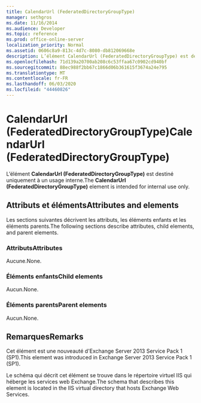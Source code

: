 ```yaml
---
title: CalendarUrl (FederatedDirectoryGroupType)
manager: sethgros
ms.date: 11/16/2014
ms.audience: Developer
ms.topic: reference
ms.prod: office-online-server
localization_priority: Normal
ms.assetid: 0606c8a9-813c-4d7c-8080-db812069668e
description: L’élément CalendarUrl (FederatedDirectoryGroupType) est destiné uniquement à un usage interne.
ms.openlocfilehash: 71d139a20700ab208c6c53ffaa67c0902cd940bf
ms.sourcegitcommit: 88ec988f2bb67c1866d06b361615f3674a24e795
ms.translationtype: MT
ms.contentlocale: fr-FR
ms.lasthandoff: 06/03/2020
ms.locfileid: "44460826"
---
```

# <a name="calendarurl-federateddirectorygrouptype"></a><span data-ttu-id="ee298-103">CalendarUrl (FederatedDirectoryGroupType)</span><span class="sxs-lookup"><span data-stu-id="ee298-103">CalendarUrl (FederatedDirectoryGroupType)</span></span>

<span data-ttu-id="ee298-104">L’élément **CalendarUrl (FederatedDirectoryGroupType)** est destiné uniquement à un usage interne.</span><span class="sxs-lookup"><span data-stu-id="ee298-104">The **CalendarUrl (FederatedDirectoryGroupType)** element is intended for internal use only.</span></span> 

## <a name="attributes-and-elements"></a><span data-ttu-id="ee298-105">Attributs et éléments</span><span class="sxs-lookup"><span data-stu-id="ee298-105">Attributes and elements</span></span>

<span data-ttu-id="ee298-106">Les sections suivantes décrivent les attributs, les éléments enfants et les éléments parents.</span><span class="sxs-lookup"><span data-stu-id="ee298-106">The following sections describe attributes, child elements, and parent elements.</span></span>
  
### <a name="attributes"></a><span data-ttu-id="ee298-107">Attributs</span><span class="sxs-lookup"><span data-stu-id="ee298-107">Attributes</span></span>

<span data-ttu-id="ee298-108">Aucune.</span><span class="sxs-lookup"><span data-stu-id="ee298-108">None.</span></span>
  
### <a name="child-elements"></a><span data-ttu-id="ee298-109">Éléments enfants</span><span class="sxs-lookup"><span data-stu-id="ee298-109">Child elements</span></span>

<span data-ttu-id="ee298-110">Aucun.</span><span class="sxs-lookup"><span data-stu-id="ee298-110">None.</span></span>
  
### <a name="parent-elements"></a><span data-ttu-id="ee298-111">Éléments parents</span><span class="sxs-lookup"><span data-stu-id="ee298-111">Parent elements</span></span>

<span data-ttu-id="ee298-112">Aucun.</span><span class="sxs-lookup"><span data-stu-id="ee298-112">None.</span></span>
  
## <a name="remarks"></a><span data-ttu-id="ee298-113">Remarques</span><span class="sxs-lookup"><span data-stu-id="ee298-113">Remarks</span></span>

<span data-ttu-id="ee298-114">Cet élément est une nouveauté d'Exchange Server 2013 Service Pack 1 (SP1).</span><span class="sxs-lookup"><span data-stu-id="ee298-114">This element was introduced in Exchange Server 2013 Service Pack 1 (SP1).</span></span>
  
<span data-ttu-id="ee298-115">Le schéma qui décrit cet élément se trouve dans le répertoire virtuel IIS qui héberge les services web Exchange.</span><span class="sxs-lookup"><span data-stu-id="ee298-115">The schema that describes this element is located in the IIS virtual directory that hosts Exchange Web Services.</span></span>
  

